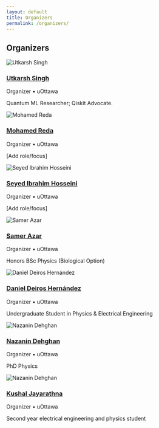 ```yaml
---
layout: default
title: Organizers
permalink: /organizers/
---
```


<main class="container">
  <section id="organizers" class="card">
    <h2>Organizers</h2>
    <div class="people grid three">
      <article class="person">
        <img src="{{ '/assets/IMG_1347.png' | relative_url }}" alt="Utkarsh Singh" loading="lazy">
        <h3><a href="https://www.linkedin.com/in/utkarsh-singhh/" target="_blank" rel="noopener">Utkarsh Singh</a></h3>
        <p class="affil">Organizer • uOttawa</p>
        <p class="bio">Quantum ML Researcher; Qiskit Advocate.</p>
      </article>
      <article class="person">
        <img src="{{ '/assets/mrj_headshot.png' | relative_url }}" alt="Mohamed Reda" loading="lazy">
        <h3><a href="https://www.linkedin.com/in/reda-jahouri/" target="_blank" rel="noopener">Mohamed Reda</a></h3>
        <p class="affil">Organizer • uOttawa</p>
        <p class="bio">[Add role/focus]</p>
      </article>
      <article class="person">
        <img src="{{ '/assets/sayed.jpg' | relative_url }}" alt="Seyed Ibrahim Hosseini" loading="lazy">
        <h3><a href="https://www.linkedin.com/in/seyed-ibrahim-hosseini/" target="_blank" rel="noopener">Seyed Ibrahim Hosseini</a></h3>
        <p class="affil">Organizer • uOttawa</p>
        <p class="bio">[Add role/focus]</p>
      </article>
      <article class="person">
        <img src="{{ '/assets/sa.jpeg' | relative_url }}" alt="Samer Azar" loading="lazy">
        <h3><a href="https://www.linkedin.com/in/samer-azar-7b7a241b6?originalSubdomain=ca" target="_blank" rel="noopener">Samer Azar</a></h3>
        <p class="affil">Organizer • uOttawa</p>
        <p class="bio">Honors BSc Physics (Biological Option)</p>
      </article>
      <article class="person">
        <img src="{{ '/assets/1705670963857.jpeg' | relative_url }}" alt="Daniel Deiros Hernández" loading="lazy">
        <h3><a href="https://www.linkedin.com/in/daniel-deiros-hernandez/" target="_blank" rel="noopener">Daniel Deiros Hernández</a></h3>
        <p class="affil">Organizer • uOttawa</p>
        <p class="bio">Undergraduate Student in Physics & Electrical Engineering</p>
      </article>
      <article class="person">
        <img src="{{ '/assets/nz.jpg' | relative_url }}" alt="Nazanin Dehghan" loading="lazy">
        <h3><a href="https://www.linkedin.com/in/nazanin-dehghan-3916771b3/" target="_blank" rel="noopener">Nazanin Dehghan</a></h3>
        <p class="affil">Organizer • uOttawa</p>
        <p class="bio">PhD Physics</p>
      </article>
      <article class="person">
        <img src="{{ '/assets/kj.jpg' | relative_url }}" alt="Nazanin Dehghan" loading="lazy">
        <h3><a href="https://www.linkedin.com/in/kushaljay?utm_source=share&utm_campaign=share_via&utm_content=profile&utm_medium=ios_app" target="_blank" rel="noopener">Kushal Jayarathna</a></h3>
        <p class="affil">Organizer • uOttawa</p>
        <p class="bio">Second year electrical engineering and physics student</p>
      </article>
    </div>
  </section>
</main>
